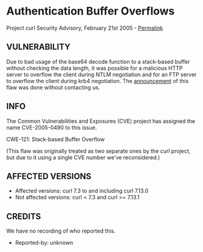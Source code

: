 Authentication Buffer Overflows
===============================

Project curl Security Advisory, February 21st 2005 -
[Permalink](https://curl.se/docs/CVE-2005-0490.html)

VULNERABILITY
-------------

Due to bad usage of the base64 decode function to a stack-based buffer without
checking the data length, it was possible for a malicious HTTP server to
overflow the client during NTLM negotiation and for an FTP server to overflow
the client during krb4 negotiation. The
[announcement](http://www.idefense.com/application/poi/display?id=202) of this
flaw was done without contacting us.

INFO
----

The Common Vulnerabilities and Exposures (CVE) project has assigned the name
CVE-2005-0490 to this issue.

CWE-121: Stack-based Buffer Overflow

(This flaw was originally treated as two separate ones by the curl project,
but due to it using a single CVE number we've reconsidered.)

AFFECTED VERSIONS
-----------------

- Affected versions: curl 7.3 to and including curl 7.13.0
- Not affected versions: curl < 7.3 and curl >= 7.13.1

CREDITS
-------

We have no recording of who reported this.

- Reported-by: unknown
